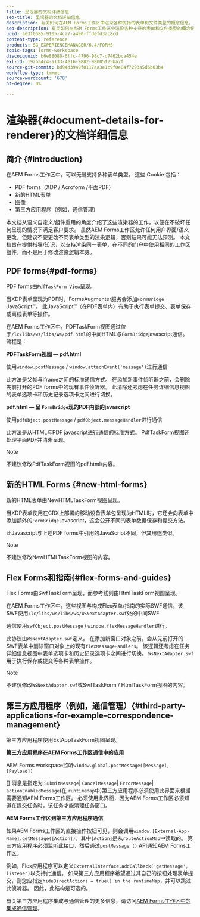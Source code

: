 ```yaml
---
title: 呈现器的文档详细信息
seo-title: 呈现器的文档详细信息
description: 有关如何在AEM Forms工作区中渲染各种支持的表单和文件类型的概念信息。
seo-description: 有关如何在AEM Forms工作区中渲染各种支持的表单和文件类型的概念信息。
uuid: ae3f0585-9105-4ca7-a490-ffdefd3ac8cd
content-type: reference
products: SG_EXPERIENCEMANAGER/6.4/FORMS
topic-tags: forms-workspace
discoiquuid: b6e88080-6ffc-4796-98c7-d7462bca454e
exl-id: 192ba4c4-a133-4e16-9882-98005f25ba7f
source-git-commit: bd94d3949f0117aa3e1c9f0e84f7293a5d6b03b4
workflow-type: tm+mt
source-wordcount: '678'
ht-degree: 0%

---
```


# 渲染器{#document-details-for-renderer}的文档详细信息

## 简介 {#introduction}

在AEM Forms工作区中，可以无缝支持多种表单类型。 这些 Cookie 包括：

* PDF forms（XDP / Acroform /平面PDF）
* 新的HTML表单
* 图像
* 第三方应用程序（例如，通信管理）

本文档从语义自定义/组件重用的角度介绍了这些渲染器的工作，以便在不破坏任何呈现的情况下满足客户要求。 虽然AEM Forms工作区允许任何用户界面/语义更改，但建议不要更改不同表单类型的渲染逻辑，否则结果可能无法预测。 本文档旨在提供指导/知识，以支持渲染同一表单，在不同的门户中使用相同的工作区组件，而不是用于修改渲染逻辑本身。

## PDF forms{#pdf-forms}

PDF forms由`PdfTaskForm View`呈现。

当XDP表单呈现为PDF时，FormsAugmenter服务会添加`FormBridge` JavaScript™。 此JavaScript™（在PDF表单内）有助于执行表单提交、表单保存或离线表单等操作。

在AEM Forms工作区中，PDFTaskForm视图通过位于`/lc/libs/ws/libs/ws/pdf.html`的中间HTML与`FormBridge`javascript通信。 流程是：

**PDFTaskForm视图 — pdf.html**

使用`window.postMessage` / `window.attachEvent('message')`进行通信

此方法是父帧与iframe之间的标准通信方式。 在添加新事件侦听器之前，会删除先前打开的PDF forms中的现有事件侦听器。 此清除还考虑在任务详细信息视图的表单选项卡和历史记录选项卡之间进行切换。

**pdf.html — 呈 `FormBridge`现的PDF内部的javascript**

使用`pdfObject.postMessage` / `pdfObject.messageHandler`进行通信

此方法是从HTML与PDF javascript进行通信的标准方式。 PdfTaskForm视图还处理平面PDF并清晰呈现。

>[!NOTE]
>
>不建议修改PdfTaskForm视图的pdf.html/内容。

## 新的HTML Forms {#new-html-forms}

新的HTML表单由NewHTMLTaskForm视图呈现。

当XDP表单使用在CRX上部署的移动设备表单包呈现为HTML时，它还会向表单中添加额外的`FormBridge` javascript，这会公开不同的表单数据保存和提交方法。

此Javascript与上述PDF forms中引用的JavaScript不同，但其用途类似。

>[!NOTE]
>
>不建议修改NewHTMLTaskForm视图的内容。

## Flex Forms和指南{#flex-forms-and-guides}

Flex Forms由SwfTaskForm呈现，而参考线则由HtmlTaskForm视图呈现。

在AEM Forms工作区中，这些视图与构成Flex表单/指南的实际SWF通信，该SWF使用`/lc/libs/ws/libs/ws/WSNextAdapter.swf`处的中间SWF

通信使用`swfObject.postMessage` / `window.flexMessageHandler`进行。

此协议由`WsNextAdapter.swf`定义。 在添加新窗口对象之前，会从先前打开的SWF表单中删除窗口对象上的现有`flexMessageHandlers`。 该逻辑还考虑在任务详细信息视图中表单选项卡和历史记录选项卡之间进行切换。 `WsNextAdapter.swf` 用于执行保存或提交等各种表单操作。

>[!NOTE]
>
>不建议修改`WSNextAdapter.swf`或SwfTaskForm / HtmlTaskForm视图的内容。

## 第三方应用程序（例如，通信管理）{#third-party-applications-for-example-correspondence-management}

第三方应用程序使用ExtAppTaskForm视图呈现。

**第三方应用程序在AEM Forms工作区通信中的应用**

AEM Forms workspace监听`window.global.postMessage([Message],[Payload])`

[] 消息是指定为  `SubmitMessage`|  `CancelMessage`|  `ErrorMessage`| `actionEnabledMessage`(在 `runtimeMap`中)第三方应用程序必须使用此界面来根据需要通知AEM Forms工作区。 必须使用此界面，因为AEM Forms工作区必须知道在提交任务时，该任务才能清理任务窗口。

**AEM Forms工作区到第三方应用程序通信**

如果AEM Forms工作区的直接操作按钮可见，则会调用`window.[External-App-Name].getMessage([Action])`，其中`[Action]`是从`routeActionMap`中读取的。 第三方应用程序必须监听此接口，然后通过`postMessage ()` API通知AEM Forms工作区。

例如，Flex应用程序可以定义`ExternalInterface.addCallback('getMessage', listener)`以支持此通信。 如果第三方应用程序希望通过其自己的按钮处理表单提交，则您应指定`hideDirectActions = true() in the runtimeMap`，并可以跳过此侦听器。 因此，此结构是可选的。

有关第三方应用程序集成与通信管理的更多信息，请访问[AEM Forms工作区中的集成通信管理](/help/forms/using/integrating-correspondence-management-html-workspace.md)。
